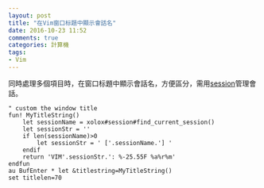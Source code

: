 ```yaml
---
layout: post
title: "在Vim窗口标題中顯示會話名"
date: 2016-10-23 11:52
comments: true
categories: 計算機
tags:
- Vim
---
```


同時處理多個項目時，在窗口标題中顯示會話名，方便區分，需用[session][1]管理會話。

```vim
" custom the window title
fun! MyTitleString()
    let sessionName = xolox#session#find_current_session()
    let sessionStr = ''
    if len(sessionName)>0
        let sessionStr = ' ['.sessionName.'] '
    endif
    return 'VIM'.sessionStr.': %-25.55F %a%r%m'
endfun
au BufEnter * let &titlestring=MyTitleString()
set titlelen=70
```


  [1]: https://github.com/xolox/vim-session
